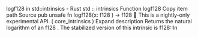 logf128 in std::intrinsics - Rust
std
::
intrinsics
Function
logf128
Copy item path
Source
pub unsafe fn logf128(x:
f128
) ->
f128
🔬
This is a nightly-only experimental API. (
core_intrinsics
)
Expand description
Returns the natural logarithm of an
f128
.
The stabilized version of this intrinsic is
f128::ln